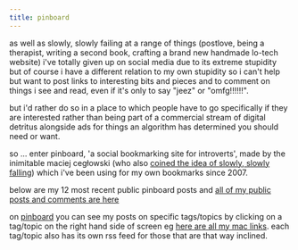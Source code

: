 ```yaml
---
title: pinboard  
---
```


as well as slowly, slowly failing at a range of things (postlove, being a therapist, writing a second book, crafting a brand new handmade lo-tech website) i've totally given up on social media due to its extreme stupidity but of course i have a different relation to my own stupidity so i can't help but want to post links to interesting bits and pieces and to comment on things i see and read, even if it's only to say "jeez" or "omfg!!!!!!". 

but i'd rather do so in a place to which people have to go specifically if they are interested rather than being part of a commercial stream of digital detritus alongside ads for things an algorithm has determined you should need or want. 

so ... enter pinboard, 'a social bookmarking site for introverts', made by the inimitable maciej cegłowski (who also [coined the idea of slowly, slowly falling](https://www.wired.com/2013/11/the-next-big-thing-you-missed/)) which i've been using for my own bookmarks since 2007.

below are my 12 most recent public pinboard posts and [all of my public posts and comments are here](https://pinboard.in/u:posthumanist) 

<script language="javascript" src="http://pinboard.in//widgets/v1/linkroll/?user=posthumanist&count=12"></script>

on [pinboard](https://pinboard.in/u:posthumanist) you can see my posts on specific tags/topics by clicking on a tag/topic on the right hand side of screen eg [here are all my mac links](https://pinboard.in/u:posthumanist/t:mac/). each tag/topic also has its own rss feed for those that are that way inclined.
